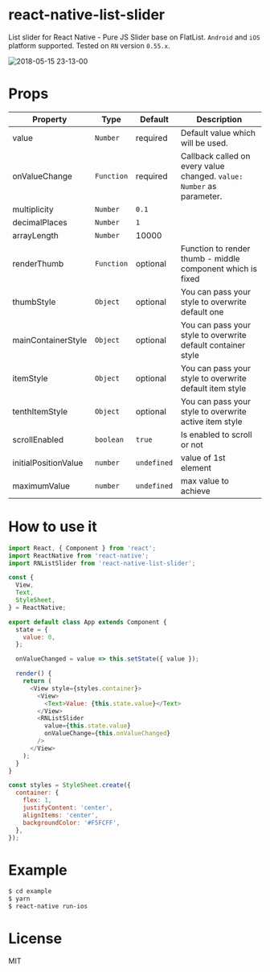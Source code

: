 # react-native-list-slider

 List slider for React Native - Pure JS Slider base on FlatList. `Android` and `iOS` platform supported. Tested on `RN` version `0.55.x`.

 ![2018-05-15 23-13-00](https://thumbs.gfycat.com/PowerfulMarriedAssassinbug-max-1mb.gif)

 # Props

 | Property | Type | Default | Description |
 |----------|------|---------|-------------|
 | value | `Number` | required | Default value which will be used. |
 | onValueChange | `Function` | required | Callback called on every value changed. `value: Number` as parameter.|
 | multiplicity | `Number` | `0.1` |  |
 | decimalPlaces | `Number` | `1` |  |
 | arrayLength | `Number` | 10000 |  |
 | renderThumb | `Function` | optional | Function to render thumb - middle component which is fixed |
 | thumbStyle | `Object` | optional | You can pass your style to overwrite default one |
 | mainContainerStyle | `Object` | optional | You can pass your style to overwrite default container style |
 | itemStyle | `Object` | optional | You can pass your style to overwrite default item style |
 | tenthItemStyle | `Object` | optional | You can pass your style to overwrite active item style |
 | scrollEnabled | `boolean` | `true` | Is enabled to scroll or not |
 | initialPositionValue | `number` | `undefined` | value of 1st element |
 | maximumValue | `number` | `undefined` | max value to achieve |

 # How to use it

 ```js
 import React, { Component } from 'react';
 import ReactNative from 'react-native';
 import RNListSlider from 'react-native-list-slider';

 const {
   View,
   Text,
   StyleSheet,
 } = ReactNative;

 export default class App extends Component {
   state = {
     value: 0,
   };

   onValueChanged = value => this.setState({ value });

   render() {
     return (
       <View style={styles.container}>
         <View>
           <Text>Value: {this.state.value}</Text>
         </View>
         <RNListSlider
           value={this.state.value}
           onValueChange={this.onValueChanged}
         />
       </View>
     );
   }
 }

 const styles = StyleSheet.create({
   container: {
     flex: 1,
     justifyContent: 'center',
     alignItems: 'center',
     backgroundColor: '#F5FCFF',
   },
 });
 ```
 # Example

 ```bash
 $ cd example
 $ yarn
 $ react-native run-ios
 ```

 # License

 MIT
